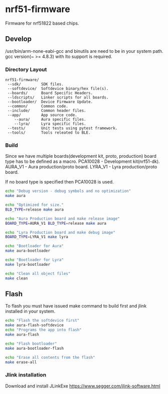 nrf51-firmware
==============
Firmware for nrf51822 based chips.

## Develop
/usr/bin/arm-none-eabi-gcc and binutils are need to be in your system path.
gcc version(~ >= 4.8.3) with lto support is required.

### Directory Layout
    nrf51-firmware/
     --sdk/         SDK files.
     --softdevice/  Softdevice binary/hex file(s).
     --boards/      Board Specific Headers.
     --ldscripts/   Linker scripts for all boards.
     --bootloader/  Device Firmware Update.
     --common/      Common code.
     --include/     Common header files.
     --app/         App source code.
        --aura/     Aura specific files.
        --lyra/     Lyra specific files.
     --tests/       Unit tests using pytest framework.
     --tools/       Tools releated to BLE.

### Build

Since we have multiple boards(development kit, proto, production) board type has to be defined as a macro.
 PCA10028 - Development kit(nrf51-dk).
 AURA_V1 - Aura production/proto board.
 LYRA_V1 - Lyra production/proto board.

If no board type is specified then PCA10028 is used.

```sh
echo "Debug version - debug symbols and no optimization"
make aura

echo "Optimized for size."
BLD_TYPE=release make aura

echo "Aura Production board and make release image"
BOARD_TYPE=AURA_V1 BLD_TYPE=release make aura

echo "Lyra Production board and make debug image"
BOARD_TYPE=LYRA_V1 make lyra

echo "Bootloader for Aura"
make aura-bootloader

echo "Bootloader for Lyra"
make lyra-bootloader

echo "Clean all object files"
make clean
```

## Flash
To flash you must have issued make command to build first and jlink installed in your system.

```sh
echo "Flash the softdevice first"
make aura-flash-softdevice
echo "Programs the app into flash"
make aura-flash

echo "Flash bootloader"
make aura-bootloader-flash

echo "Erase all contents from the flash"
make erase-all
```

### Jlink installation
Download and install JLinkExe
https://www.segger.com/jlink-software.html
